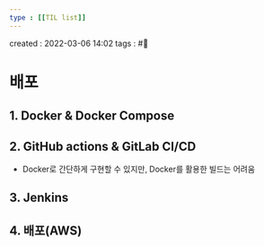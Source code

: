 ```yaml
---
type : [[TIL list]]
---
```


created : 2022-03-06 14:02
tags : #📌 

# 배포 

## 1. Docker & Docker Compose

## 2. GitHub actions & GitLab CI/CD
- Docker로 간단하게 구현할 수 있지만, Docker를 활용한 빌드는 어려움

## 3. Jenkins

## 4. 배포(AWS)

